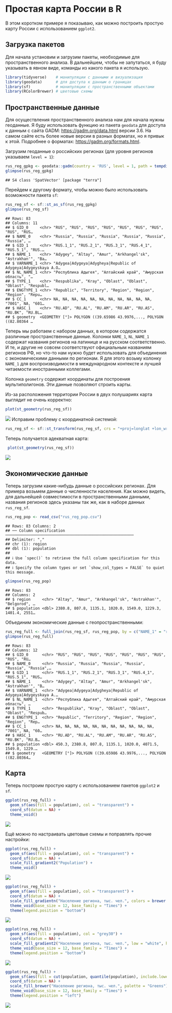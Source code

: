 Простая карта России в R
================

В этом коротком примере я показываю, как можно построить простую карту
России с использованием `ggplot2`.

## Загрузка пакетов

Для начала установим и загрузим пакеты, необходимые для
пространственного анализа. В дальнейшем, чтобы не запутаться, я буду
указывать в явном виде, команды из какого пакета я использую.

``` r
library(tidyverse)    # манипуляции с данными и визуализация
library(geodata)      # для доступа к данным о границах
library(sf)           # манипуляции с пространственными объектами
library(RColorBrewer) # цветовые схемы
```

## Пространственные данные

Для осуществления пространственного анализа нам для начала нужны
геоданные. Я буду использовать функцию из пакета `geodata` для доступа к
данным с сайта GADM: <https://gadm.org/data.html> версии 3.6. На самом
сайте есть более новые версии в разных форматах, но я привык к этой.
Подробнее о форматах: <https://gadm.org/formats.html>.

Загрузим геоданные о российских регионах (для уровня регионов указываем
`level = 1`):

``` r
rus_reg_gpkg <- geodata::gadm(country = 'RUS', level = 1, path = tempdir(), version = 3.6)
glimpse(rus_reg_gpkg)
```

    ## S4 class 'SpatVector' [package "terra"]

Перейдем к другому формату, чтобы можно было использовать возможности
пакета `sf`:

``` r
rus_reg_sf <- sf::st_as_sf(rus_reg_gpkg)
glimpse(rus_reg_sf)
```

    ## Rows: 83
    ## Columns: 11
    ## $ GID_0     <chr> "RUS", "RUS", "RUS", "RUS", "RUS", "RUS", "RUS", "RUS", "RUS…
    ## $ NAME_0    <chr> "Russia", "Russia", "Russia", "Russia", "Russia", "Russia", …
    ## $ GID_1     <chr> "RUS.1_1", "RUS.2_1", "RUS.3_1", "RUS.4_1", "RUS.5_1", "RUS.…
    ## $ NAME_1    <chr> "Adygey", "Altay", "Amur", "Arkhangel'sk", "Astrakhan'", "Ba…
    ## $ VARNAME_1 <chr> "Adygea|Adygeya|Adygheya|Republic of Adygeya|Adygeyskaya A.O…
    ## $ NL_NAME_1 <chr> "Республика Адыгея", "Алтайский край", "Амурская область", "…
    ## $ TYPE_1    <chr> "Respublika", "Kray", "Oblast", "Oblast", "Oblast", "Respubl…
    ## $ ENGTYPE_1 <chr> "Republic", "Territory", "Region", "Region", "Region", "Repu…
    ## $ CC_1      <chr> NA, NA, NA, NA, NA, NA, NA, NA, NA, NA, NA, "7001", NA, "601…
    ## $ HASC_1    <chr> "RU.AD", "RU.AL", "RU.AM", "RU.AR", "RU.AS", "RU.BK", "RU.BL…
    ## $ geometry  <GEOMETRY [°]> POLYGON ((39.65986 43.9976,..., POLYGON ((82.80364 …

Теперь мы работаем с набором данных, в котором содержатся различные
пространственные данные. Колонки `NAME_1`, `NL_NAME_1` содержат названия
регионов на латинице и на русском соответственно. И те, и другие не
совсем соответствуют официальным названиям регионов РФ, но что-то нам
нужно будет использовать для объединения с экономическими данными по
регионам. Я для этого возьму колонку `NAME_1` для воспроизводимости в
международном контексте и лучшей читаемости иностранными коллегами.

Колонка `geometry` содержит координаты для построения мультиполигонов.
Эти данные позволяют строить карты.

Из-за расположения территории России в двух полушариях карта выглядит не
очень корректно:

``` r
plot(st_geometry(rus_reg_sf))
```

![](rus_map_files/figure-gfm/unnamed-chunk-4-1.png)<!-- --> Исправим
проблему с координатной системой:

``` r
rus_reg_sf <- sf::st_transform(rus_reg_sf, crs = "+proj=longlat +lon_wrap=180")
```

Теперь получается адекватная карта:

``` r
 plot(st_geometry(rus_reg_sf))
```

![](rus_map_files/figure-gfm/unnamed-chunk-6-1.png)<!-- -->

## Экономические данные

Теперь загрузим какие-нибудь данные о российских регионах. Для примера
возьмем данные о численности населения. Как можно видеть, для дальнейшей
совместимости в пространственными данными, названия регионов здесь
указаны так же, как в наборе данных `rus_reg_sf`.

``` r
rus_reg_pop <- read_csv("rus_reg_pop.csv")
```

    ## Rows: 83 Columns: 2
    ## ── Column specification ────────────────────────────────────────────────────────
    ## Delimiter: ","
    ## chr (1): region
    ## dbl (1): population
    ## 
    ## ℹ Use `spec()` to retrieve the full column specification for this data.
    ## ℹ Specify the column types or set `show_col_types = FALSE` to quiet this message.

``` r
glimpse(rus_reg_pop)
```

    ## Rows: 83
    ## Columns: 2
    ## $ region     <chr> "Altay", "Amur", "Arkhangel'sk", "Astrakhan'", "Belgorod", …
    ## $ population <dbl> 2380.8, 807.8, 1135.1, 1020.0, 1549.0, 1229.3, 1401.4, 2551…

Объединим экономические данные с геопространственными:

``` r
rus_reg_full <- full_join(rus_reg_sf, rus_reg_pop, by = c("NAME_1" = "region"))
glimpse(rus_reg_full)
```

    ## Rows: 83
    ## Columns: 12
    ## $ GID_0      <chr> "RUS", "RUS", "RUS", "RUS", "RUS", "RUS", "RUS", "RUS", "RU…
    ## $ NAME_0     <chr> "Russia", "Russia", "Russia", "Russia", "Russia", "Russia",…
    ## $ GID_1      <chr> "RUS.1_1", "RUS.2_1", "RUS.3_1", "RUS.4_1", "RUS.5_1", "RUS…
    ## $ NAME_1     <chr> "Adygey", "Altay", "Amur", "Arkhangel'sk", "Astrakhan'", "B…
    ## $ VARNAME_1  <chr> "Adygea|Adygeya|Adygheya|Republic of Adygeya|Adygeyskaya A.…
    ## $ NL_NAME_1  <chr> "Республика Адыгея", "Алтайский край", "Амурская область", …
    ## $ TYPE_1     <chr> "Respublika", "Kray", "Oblast", "Oblast", "Oblast", "Respub…
    ## $ ENGTYPE_1  <chr> "Republic", "Territory", "Region", "Region", "Region", "Rep…
    ## $ CC_1       <chr> NA, NA, NA, NA, NA, NA, NA, NA, NA, NA, NA, "7001", NA, "60…
    ## $ HASC_1     <chr> "RU.AD", "RU.AL", "RU.AM", "RU.AR", "RU.AS", "RU.BK", "RU.B…
    ## $ population <dbl> 450.3, 2380.8, 807.8, 1135.1, 1020.0, 4071.5, 1549.0, 1229.…
    ## $ geometry   <GEOMETRY [°]> POLYGON ((39.65986 43.9976,..., POLYGON ((82.80364…

## Карта

Теперь построим простую карту с использованием пакетов `ggplot2` и `sf`.

``` r
ggplot(rus_reg_full) + 
  geom_sf(aes(fill = population), col = "transparent") + 
  coord_sf(datum = NA) + 
  theme_void()
```

![](rus_map_files/figure-gfm/unnamed-chunk-9-1.png)<!-- -->

Ещё можно по настраивать цветовые схемы и поправлять прочие настройки:

``` r
ggplot(rus_reg_full) + 
  geom_sf(aes(fill = population), col = "transparent") + 
  coord_sf(datum = NA) + 
  scale_fill_gradient2("Population") + 
  theme_void()
```

![](rus_map_files/figure-gfm/unnamed-chunk-10-1.png)<!-- -->

``` r
ggplot(rus_reg_full) + 
  geom_sf(aes(fill = population), col = "transparent") + 
  coord_sf(datum = NA) + 
  scale_fill_gradientn("Население региона, тыс. чел.", colors = brewer.pal(9, "YlOrRd")) + 
  theme_void(base_size = 12, base_family = "Times") + 
  theme(legend.position = "bottom")
```

![](rus_map_files/figure-gfm/unnamed-chunk-11-1.png)<!-- -->

``` r
ggplot(rus_reg_full) + 
  geom_sf(aes(fill = population), col = "grey30") + 
  coord_sf(datum = NA) + 
  scale_fill_gradient2("Население региона, тыс. чел.", low = "white", high = 'black') + 
  theme_void(base_size = 12, base_family = "Times") + 
  theme(legend.position = "bottom")
```

![](rus_map_files/figure-gfm/unnamed-chunk-12-1.png)<!-- -->

``` r
ggplot(rus_reg_full) +
  geom_sf(aes(fill = cut(population, quantile(population), include.lowest = TRUE, dig.lab = 5)), col = "grey30") +
  coord_sf(datum = NA) +
  scale_fill_brewer("Население региона, тыс. чел.", palette = "Greens") +
  theme_void(base_size = 12, base_family = "Times") +
  theme(legend.position = "left")
```

![](rus_map_files/figure-gfm/unnamed-chunk-13-1.png)<!-- -->
